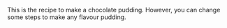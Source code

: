 This is the recipe to make a chocolate pudding. However, you can change some steps to make any flavour pudding.